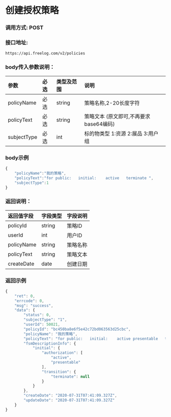 # 创建授权策略

### 调用方式: POST

### 接口地址:

```
https://api.freelog.com/v2/policies
```

### body传入参数说明：

| 参数 | 必选 | 类型及范围 | 说明 |
| :--- | :--- | :--- | :--- |
| policyName | 必选 | string | 策略名称,2-20长度字符 |
| policyText | 必选 | string | 策略文本 (原文即可,不再要求base64编码) |
| subjectType | 必选 | int | 标的物类型 1:资源 2:展品 3:用户组 |

### body示例

```js
{
    "policyName":"我的策略",
    "policyText":"for public:   initial:    active   terminate ",
    "subjectType":1
}

```

### 返回说明：

| 返回值字段 | 字段类型 | 字段说明 |
| :--- | :--- | :--- |
| policyId | string | 策略ID |
| userId | int | 用户ID |
| policyName | string | 策略名称 |
| policyText | string | 策略文本 |
| createDate | date | 创建日期 |

### 返回示例

```js
{
    "ret": 0,
    "errcode": 0,
    "msg": "success",
    "data": {
        "status": 0,
        "subjectType": "1",
        "userId": 50021,
        "policyId": "bc450ba8e6f5e42c72bd063563d25cbc",
        "policyName": "我的策略",
        "policyText": "for public:   initial:    active presentable   terminate ",
        "fsmDescriptionInfo": {
            "initial": {
                "authorization": [
                    "active",
                    "presentable"
                ],
                "transition": {
                    "terminate": null
                }
            }
        },
        "createDate": "2020-07-31T07:41:09.327Z",
        "updateDate": "2020-07-31T07:41:09.327Z"
    }
}
```